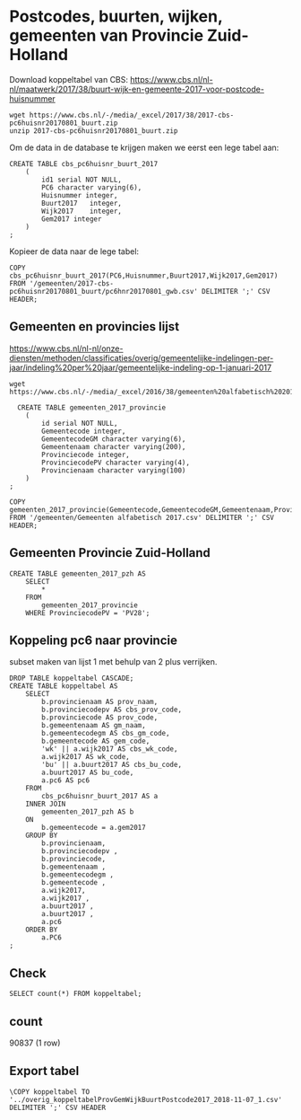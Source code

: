 # Postcodes, buurten, wijken, gemeenten van Provincie Zuid-Holland

Download koppeltabel van CBS: https://www.cbs.nl/nl-nl/maatwerk/2017/38/buurt-wijk-en-gemeente-2017-voor-postcode-huisnummer

    wget https://www.cbs.nl/-/media/_excel/2017/38/2017-cbs-pc6huisnr20170801_buurt.zip
    unzip 2017-cbs-pc6huisnr20170801_buurt.zip

Om de data in de database te krijgen maken we eerst een lege tabel aan:

    CREATE TABLE cbs_pc6huisnr_buurt_2017
        (
            id1 serial NOT NULL,
            PC6 character varying(6),
            Huisnummer integer,	
            Buurt2017	integer,
            Wijk2017	integer,
            Gem2017 integer
        )
    ;

Kopieer de data naar de lege tabel:

    COPY cbs_pc6huisnr_buurt_2017(PC6,Huisnummer,Buurt2017,Wijk2017,Gem2017) 
    FROM '/gemeenten/2017-cbs-pc6huisnr20170801_buurt/pc6hnr20170801_gwb.csv' DELIMITER ';' CSV HEADER; 


## Gemeenten en provincies lijst
https://www.cbs.nl/nl-nl/onze-diensten/methoden/classificaties/overig/gemeentelijke-indelingen-per-jaar/indeling%20per%20jaar/gemeentelijke-indeling-op-1-januari-2017


    wget https://www.cbs.nl/-/media/_excel/2016/38/gemeenten%20alfabetisch%202017.xls

      CREATE TABLE gemeenten_2017_provincie
        (
            id serial NOT NULL,
            Gemeentecode integer,
            GemeentecodeGM character varying(6),
            Gemeentenaam character varying(200),
            Provinciecode integer,
            ProvinciecodePV character varying(4),
            Provincienaam character varying(100)
        )
    ;

    COPY gemeenten_2017_provincie(Gemeentecode,GemeentecodeGM,Gemeentenaam,Provinciecode,ProvinciecodePV,Provincienaam) 
    FROM '/gemeenten/Gemeenten alfabetisch 2017.csv' DELIMITER ';' CSV HEADER; 

## Gemeenten Provincie Zuid-Holland

    CREATE TABLE gemeenten_2017_pzh AS
        SELECT
            *
        FROM 
            gemeenten_2017_provincie 
        WHERE ProvinciecodePV = 'PV28';

## Koppeling pc6 naar provincie
subset maken van lijst 1 met behulp van 2 plus verrijken.

<!-- Zonder Huisnummers -->
    DROP TABLE koppeltabel CASCADE;
    CREATE TABLE koppeltabel AS
        SELECT
            b.provincienaam AS prov_naam,
            b.provinciecodepv AS cbs_prov_code,
            b.provinciecode AS prov_code,
            b.gemeentenaam AS gm_naam,
            b.gemeentecodegm AS cbs_gm_code,
            b.gemeentecode AS gem_code,
            'wk' || a.wijk2017 AS cbs_wk_code,
            a.wijk2017 AS wk_code,
            'bu' || a.buurt2017 AS cbs_bu_code,
            a.buurt2017 AS bu_code,
            a.pc6 AS pc6
        FROM 
            cbs_pc6huisnr_buurt_2017 AS a
        INNER JOIN
            gemeenten_2017_pzh AS b
        ON 
            b.gemeentecode = a.gem2017
        GROUP BY 
            b.provincienaam,
            b.provinciecodepv ,
            b.provinciecode,
            b.gemeentenaam ,
            b.gemeentecodegm ,
            b.gemeentecode ,
            a.wijk2017,
            a.wijk2017 ,
            a.buurt2017 ,
            a.buurt2017 ,
            a.pc6
        ORDER BY
            a.PC6
    ; 


## Check


    SELECT count(*) FROM koppeltabel;

count 
-------
 90837
(1 row)

## Export tabel

    \COPY koppeltabel TO '../overig_koppeltabelProvGemWijkBuurtPostcode2017_2018-11-07_1.csv' DELIMITER ';' CSV HEADER

